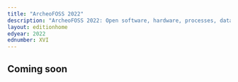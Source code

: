 ```yaml
---
title: "ArcheoFOSS 2022"
description: "ArcheoFOSS 2022: Open software, hardware, processes, data and formats in archaeological research"
layout: editionhome
edyear: 2022
ednumber: XVI
---
```


## Coming soon